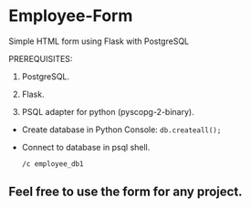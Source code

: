 # Employee-Form
Simple HTML form using Flask with PostgreSQL


  PREREQUISITES:
  
  1) PostgreSQL.
  
  2) Flask.
  
  3) PSQL adapter for python (pyscopg-2-binary).
  
  




  - Create database in Python Console:
   ``` db.createall(); ``` 
 - Connect to database in psql shell.

     ``` /c employee_db1 ``` 

  <h2>Feel free to use the form for any project.</h2>




